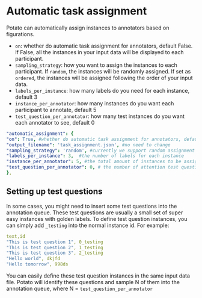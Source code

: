 # Automatic task assignment

Potato can automatically assign instances to annotators based on figurations.

- `on`: whether do automatic task assignment for annotators, default False. If False, all the instances in your input data will 
be displayed to each participant. 
- `sampling_strategy`: how you want to assign the instances to each participant. If `random`, the instances will be randomly assigned.
If set as `ordered`, the instances will be assigned following the order of your input data.
- `labels_per_instance`: how many labels do you need for each instance, default 3
- `instance_per_annotator`: how many instances do you want each participant to annotate, default 5
- `test_question_per_annotator`: how many test instances do you want each annotator to see, default 0

``` YAML
"automatic_assignment": {
"on": True, #whether do automatic task assignment for annotators, default False.
"output_filename": 'task_assignment.json', #no need to change
"sampling_strategy": 'random', #currently we support random assignment or ordered assignment. Use 'random' for random assignment and 'ordered' for ordered assignment
"labels_per_instance": 3,  #the number of labels for each instance
"instance_per_annotator": 5, #the total amount of instances to be assigned to each annotator
"test_question_per_annotator": 0, # the number of attention test question to be inserted into the annotation queue. you must set up the test question in surveyflow to use this function
},
```
## Setting up test questions
In some cases, you might need to insert some test questions into the annotation queue. These test questions are usually a small set of super easy instances with
golden labels. To define test question instances, you can simply add `_testing` into the normal instance id. For example:

``` YAML
text,id
"This is test question 1", 0_testing
"This is test question 2", 1_testing
"This is test question 3", 2_testing
"Hello world", dkjfd
"Hello tomorrow", 998ds
```

You can easily define these test question instances in the same input data file. Potato will identify these questions and sample N of them into the annotation queue, where N = `test_question_per_annotator`
